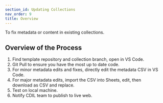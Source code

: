 ```yaml
---
section_id: Updating Collections
nav_order: 9
title: Overview
---
```


To fix metadata or content in existing collections.

## Overview of the Process

1. Find template repository and collection branch, open in VS Code.
2. Git Pull to ensure you have the most up to date code.
3. For minor metadata edits and fixes, directly edit the metadata CSV in VS Code. 
4. For major metadata edits, import the CSV into Sheets, edit, then download as CSV and replace. 
5. Test on local machine.
6. Notify CDIL team to publish to live web.
